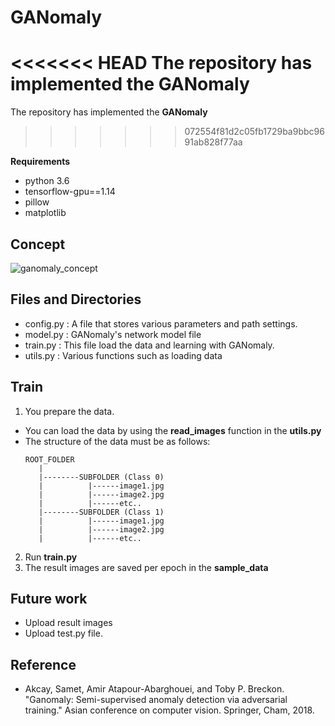 # GANomaly
<<<<<<< HEAD
The repository has implemented the **GANomaly**      
=======
The repository has implemented the **GANomaly**   
>>>>>>> 072554f81d2c05fb1729ba9bbc9691ab828f77aa

**Requirements**
* python 3.6   
* tensorflow-gpu==1.14   
* pillow
* matplotlib

## Concept
![ganomaly_concept](https://user-images.githubusercontent.com/11286586/93835035-e981c780-fcb8-11ea-8053-5fd4f6e2bb17.png)


## Files and Directories
* config.py : A file that stores various parameters and path settings.
* model.py : GANomaly's network model file
* train.py : This file load the data and learning with GANomaly.
* utils.py : Various functions such as loading data 

## Train
1. You prepare the data.
- You can load the data by using the **read_images** function in the **utils.py**
- The structure of the data must be as follows:
   ```
   ROOT_FOLDER
      |   
      |--------SUBFOLDER (Class 0)   
      |          |------image1.jpg   
      |          |------image2.jpg   
      |          |------etc..   
      |--------SUBFOLDER (Class 1)   
      |          |------image1.jpg   
      |          |------image2.jpg   
      |          |------etc..
   ```

2. Run **train.py**
3. The result images are saved per epoch in the **sample_data**

## Future work
* Upload result images
* Upload test.py file.

## Reference
* Akcay, Samet, Amir Atapour-Abarghouei, and Toby P. Breckon. "Ganomaly: Semi-supervised anomaly detection via adversarial training." Asian conference on computer vision. Springer, Cham, 2018.
